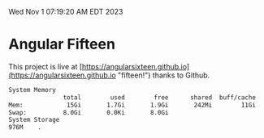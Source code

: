 Wed Nov  1 07:19:20 AM EDT 2023

# Angular Fifteen


This project is live at [https://angularsixteen.github.io](https://angularsixteen.github.io "fifteen!") thanks to Github.

```bash
System Memory
               total        used        free      shared  buff/cache   available
Mem:            15Gi       1.7Gi       1.9Gi       242Mi        11Gi        12Gi
Swap:          8.0Gi       0.0Ki       8.0Gi
System Storage
976M	.
